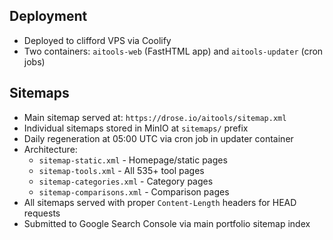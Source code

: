 ## Deployment
- Deployed to clifford VPS via Coolify
- Two containers: `aitools-web` (FastHTML app) and `aitools-updater` (cron jobs)

## Sitemaps
- Main sitemap served at: `https://drose.io/aitools/sitemap.xml`
- Individual sitemaps stored in MinIO at `sitemaps/` prefix
- Daily regeneration at 05:00 UTC via cron job in updater container
- Architecture:
  - `sitemap-static.xml` - Homepage/static pages
  - `sitemap-tools.xml` - All 535+ tool pages
  - `sitemap-categories.xml` - Category pages
  - `sitemap-comparisons.xml` - Comparison pages
- All sitemaps served with proper `Content-Length` headers for HEAD requests
- Submitted to Google Search Console via main portfolio sitemap index